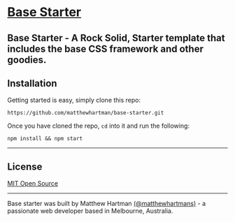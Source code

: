 # [Base Starter](http://getbase.org)

## Base Starter - A Rock Solid, Starter template that includes the base CSS framework and other goodies.

## Installation
Getting started is easy, simply clone this repo:

    https://github.com/matthewhartman/base-starter.git

Once you have cloned the repo, `cd` into it and run the following:

    npm install && npm start

* * *

## License
[MIT Open Source](https://opensource.org/licenses/MIT)

* * *

Base starter was built by Matthew Hartman [(@matthewhartmans)](http://twitter.com/matthewhartmans) - a passionate web developer based in Melbourne, Australia.